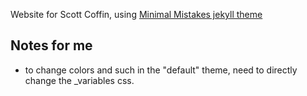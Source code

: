 Website for Scott Coffin, using [Minimal Mistakes jekyll theme](https://mmistakes.github.io/minimal-mistakes/)

## Notes for me
- to change colors and such in the "default" theme, need to directly change the \_variables css. 
